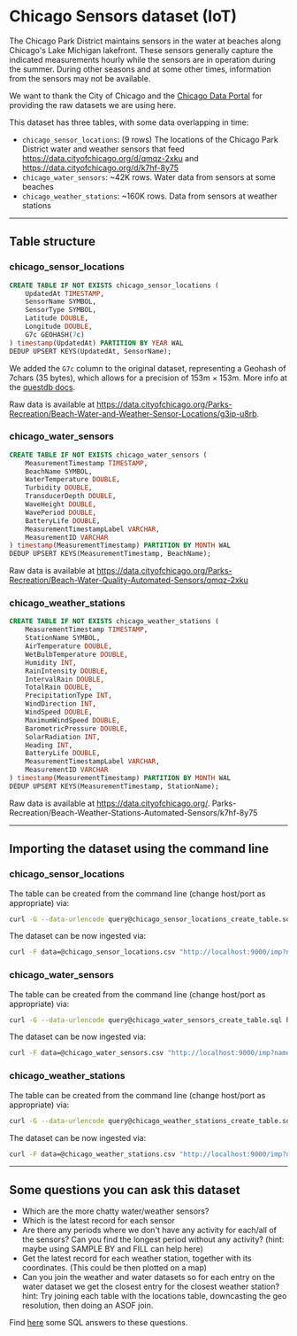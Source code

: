 # Chicago Sensors dataset (IoT)

The Chicago Park District maintains sensors in the water at beaches along Chicago's Lake Michigan lakefront. These
sensors generally capture the indicated measurements hourly while the sensors are in operation during the summer. During
 other seasons and at some other times, information from the sensors may not be available.

We want to thank the City of Chicago and the [Chicago Data Portal](https://data.cityofchicago.org/) for providing the
raw datasets we are using here.

This dataset has three tables, with some data overlapping in time:

* `chicago_sensor_locations`: (9 rows) The locations of the Chicago Park District water and weather sensors that feed https://data.cityofchicago.org/d/qmqz-2xku and https://data.cityofchicago.org/d/k7hf-8y75
* `chicago_water_sensors`: ~42K rows. Water data from sensors at some beaches
* `chicago_weather_stations`: ~160K rows. Data from sensors at weather stations

---

##  Table structure

### chicago_sensor_locations

```sql
CREATE TABLE IF NOT EXISTS chicago_sensor_locations (
    UpdatedAt TIMESTAMP,
    SensorName SYMBOL,
    SensorType SYMBOL,
    Latitude DOUBLE,
    Longitude DOUBLE,
    G7c GEOHASH(7c)
) timestamp(UpdatedAt) PARTITION BY YEAR WAL
DEDUP UPSERT KEYS(UpdatedAt, SensorName);
```

We added the `G7c` column to the original dataset, representing a Geohash of 7chars (35 bytes), which allows for
a precision of 153m × 153m. More info at the [questdb docs](https://questdb.io/docs/concept/geohashes/).

Raw data is available at https://data.cityofchicago.org/Parks-Recreation/Beach-Water-and-Weather-Sensor-Locations/g3ip-u8rb.

### chicago_water_sensors

```sql
CREATE TABLE IF NOT EXISTS chicago_water_sensors (
    MeasurementTimestamp TIMESTAMP,
    BeachName SYMBOL,
    WaterTemperature DOUBLE,
    Turbidity DOUBLE,
    TransducerDepth DOUBLE,
    WaveHeight DOUBLE,
    WavePeriod DOUBLE,
    BatteryLife DOUBLE,
    MeasurementTimestampLabel VARCHAR,
    MeasurementID VARCHAR
) timestamp(MeasurementTimestamp) PARTITION BY MONTH WAL
DEDUP UPSERT KEYS(MeasurementTimestamp, BeachName);
```

Raw data is available at https://data.cityofchicago.org/Parks-Recreation/Beach-Water-Quality-Automated-Sensors/qmqz-2xku

### chicago_weather_stations

```sql
CREATE TABLE IF NOT EXISTS chicago_weather_stations (
    MeasurementTimestamp TIMESTAMP,
    StationName SYMBOL,
    AirTemperature DOUBLE,
    WetBulbTemperature DOUBLE,
    Humidity INT,
    RainIntensity DOUBLE,
    IntervalRain DOUBLE,
    TotalRain DOUBLE,
    PrecipitationType INT,
    WindDirection INT,
    WindSpeed DOUBLE,
    MaximumWindSpeed DOUBLE,
    BarometricPressure DOUBLE,
    SolarRadiation INT,
    Heading INT,
    BatteryLife DOUBLE,
    MeasurementTimestampLabel VARCHAR,
    MeasurementID VARCHAR
) timestamp(MeasurementTimestamp) PARTITION BY MONTH WAL
DEDUP UPSERT KEYS(MeasurementTimestamp, StationName);
```

Raw data is available at https://data.cityofchicago.org/. Parks-Recreation/Beach-Weather-Stations-Automated-Sensors/k7hf-8y75

---

## Importing the dataset using the command line

### chicago_sensor_locations

The table can be created from the command line (change host/port as appropriate) via:
```bash
curl -G --data-urlencode query@chicago_sensor_locations_create_table.sql http://localhost:9000/exec
```

The dataset can be now ingested via:
```bash
curl -F data=@chicago_sensor_locations.csv "http://localhost:9000/imp?name=chicago_sensor_locations"
```


### chicago_water_sensors

The table can be created from the command line (change host/port as appropriate) via:
```bash
curl -G --data-urlencode query@chicago_water_sensors_create_table.sql http://localhost:9000/exec
```

The dataset can be now ingested via:
```bash
curl -F data=@chicago_water_sensors.csv "http://localhost:9000/imp?name=chicago_water_sensors"
```

### chicago_weather_stations

The table can be created from the command line (change host/port as appropriate) via:
```bash
curl -G --data-urlencode query@chicago_weather_stations_create_table.sql http://localhost:9000/exec
```

The dataset can be now ingested via:
```bash
curl -F data=@chicago_weather_stations.csv "http://localhost:9000/imp?name=chicago_weather_stations"
```

---

## Some questions you can ask this dataset

* Which are the more chatty water/weather sensors?
* Which is the latest record for each sensor
* Are there any periods where we don't have any activity for each/all of the sensors? Can you find the longest period
without any activity? (hint: maybe using SAMPLE BY and FILL can help here)
* Get the latest record for each weather station, together with its coordinates. (This could be then plotted on a map)
* Can you join the weather and water datasets so for each entry on the water dataset we get the closest entry for the
closest weather station? hint: Try joining each table with the locations table, downcasting the geo resolution, then
doing an ASOF join.

Find [here](./chicago_sample_queries.sql) some SQL answers to these questions.


